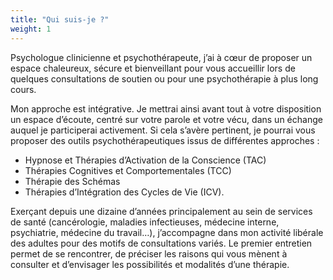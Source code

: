 ```yaml
---
title: "Qui suis-je ?"
weight: 1
---
```


Psychologue clinicienne et psychothérapeute, j’ai à cœur de proposer un espace chaleureux, sécure et bienveillant pour vous accueillir lors de quelques consultations de soutien ou pour une psychothérapie à plus long cours.

Mon approche est intégrative. Je mettrai ainsi avant tout à votre disposition un espace d’écoute, centré sur votre parole et votre vécu, dans un échange auquel je participerai activement. Si cela s’avère pertinent, je pourrai vous proposer des outils psychothérapeutiques issus de différentes approches :

- Hypnose et Thérapies d’Activation de la Conscience (TAC)
- Thérapies Cognitives et Comportementales (TCC)
- Thérapie des Schémas
- Thérapies d’Intégration des Cycles de Vie (ICV).

Exerçant depuis une dizaine d’années principalement au sein de services de santé (cancérologie, maladies infectieuses, médecine interne, psychiatrie, médecine du travail…), j’accompagne dans mon activité libérale des adultes pour des motifs de consultations variés. 
Le premier entretien permet de se rencontrer, de préciser les raisons qui vous mènent à consulter et d’envisager les possibilités et modalités d’une thérapie. 
